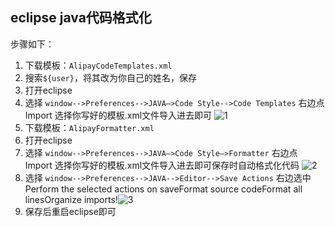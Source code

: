 ## eclipse java代码格式化

步骤如下：

1. 下载模板：`AlipayCodeTemplates.xml`
2. 搜索`${user}`，将其改为你自己的姓名，保存
3. 打开eclipse
4. 选择 `window-->Preferences-->JAVA–>Code Style-->Code Templates` 右边点Import 选择你写好的模板.xml文件导入进去即可
   ![1](http://ww3.sinaimg.cn/mw690/a0999214gw1fb5fn6kbb3j20j20g2juj.jpg)
5. 下载模板：`AlipayFormatter.xml`
6. 打开eclipse
7. 选择 `window-->Preferences-->JAVA–>Code Style—>Formatter` 右边点Import 选择你写好的模板.xml文件导入进去即可保存时自动格式化代码
   ![2](http://ww2.sinaimg.cn/mw690/a0999214gw1fb5fndds3bj20j80eqn18.jpg)
8. 选择 `window-->Preferences-->JAVA-->Editor-->Save Actions` 右边选中
   Perform the selected actions on saveFormat source codeFormat all linesOrganize imports!![3](http://ww1.sinaimg.cn/mw690/a0999214gw1fb5fnkata4j20ms0dg42b.jpg)
9. 保存后重启eclipse即可







